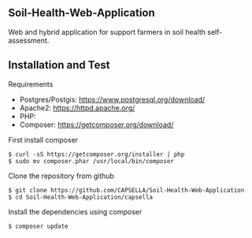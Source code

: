 Soil-Health-Web-Application
----------------------------

Web and hybrid application for support farmers in soil health self-assessment.

Installation and Test
---------------

Requirements
* Postgres/Postgis: https://www.postgresql.org/download/
* Apache2: https://httpd.apache.org/
* PHP:
* Composer: https://getcomposer.org/download/

First install composer

	$ curl -sS https://getcomposer.org/installer | php
	$ sudo mv composer.phar /usr/local/bin/composer

Clone the repository from github

	$ git clone https://github.com/CAPSELLA/Soil-Health-Web-Application
	$ cd Soil-Health-Web-Application/capsella

Install the dependencies using composer

	$ composer update
